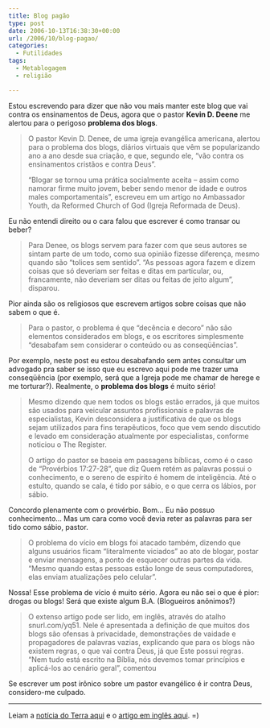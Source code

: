 ```yaml
---
title: Blog pagão
type: post
date: 2006-10-13T16:38:30+00:00
url: /2006/10/blog-pagao/
categories:
  - Futilidades
tags:
  - Metablogagem
  - religião

---
```

Estou escrevendo para dizer que não vou mais manter este blog que vai contra os ensinamentos de Deus, agora que o pastor **Kevin D. Deene** me alertou para o perigoso **problema dos blogs**.

> O pastor Kevin D. Denee, de uma igreja evangélica americana, alertou para o problema dos blogs, diários virtuais que vêm se popularizando ano a ano desde sua criação, e que, segundo ele, “vão contra os ensinamentos cristãos e contra Deus”.
>
> “Blogar se tornou uma prática socialmente aceita – assim como namorar firme muito jovem, beber sendo menor de idade e outros males comportamentais”, escreveu em um artigo no Ambassador Youth, da Reformed Church of God (Igreja Reformada de Deus).

Eu não entendi direito ou o cara falou que escrever é como transar ou beber?

> Para Denee, os blogs servem para fazer com que seus autores se sintam parte de um todo, como sua opinião fizesse diferença, mesmo quando são “tolices sem sentido”. “As pessoas agora fazem e dizem coisas que só deveriam ser feitas e ditas em particular, ou, francamente, não deveriam ser ditas ou feitas de jeito algum”, disparou.

Pior ainda são os religiosos que escrevem artigos sobre coisas que não sabem o que é.

> Para o pastor, o problema é que “decência e decoro” não são elementos considerados em blogs, e os escritores simplesmente “desabafam sem considerar o conteúdo ou as conseqüências”.

Por exemplo, neste post eu estou desabafando sem antes consultar um advogado pra saber se isso que eu escrevo aqui pode me trazer uma conseqüência (por exemplo, será que a Igreja pode me chamar de herege e me torturar?). Realmente, o **problema dos blogs** é muito sério!

> Mesmo dizendo que nem todos os blogs estão errados, já que muitos são usados para veicular assuntos profissionais e palavras de especialistas, Kevin desconsidera a justificativa de que os blogs sejam utilizados para fins terapêuticos, foco que vem sendo discutido e levado em consideração atualmente por especialistas, conforme noticiou o The Register.
>
> O artigo do pastor se baseia em passagens bíblicas, como é o caso de “Provérbios 17:27-28”, que diz Quem retém as palavras possui o conhecimento, e o sereno de espírito é homem de inteligência. Até o estulto, quando se cala, é tido por sábio, e o que cerra os lábios, por sábio.

Concordo plenamente com o provérbio. Bom… Eu não possuo conhecimento… Mas um cara como você devia reter as palavras para ser tido como sábio, pastor.

> O problema do vício em blogs foi atacado também, dizendo que alguns usuários ficam “literalmente viciados” ao ato de blogar, postar e enviar mensagens, a ponto de esquecer outras partes da vida. “Mesmo quando estas pessoas estão longe de seus computadores, elas enviam atualizações pelo celular”.

Nossa! Esse problema de vício é muito sério. Agora eu não sei o que é pior: drogas ou blogs! Será que existe algum B.A. (Blogueiros anônimos?)

> O extenso artigo pode ser lido, em inglês, através do atalho snurl.com/yq51. Nele é apresentada a definição de que muitos dos blogs são ofensas à privacidade, demonstrações de vaidade e propagadores de palavras vazias, explicando que para os blogs não existem regras, o que vai contra Deus, já que Este possui regras. “Nem tudo está escrito na Bíblia, nós devemos tomar princípios e aplicá-los ao cenário geral”, comentou

Se escrever um post irônico sobre um pastor evangélico é ir contra Deus, considero-me culpado.

* * *

Leiam a [notícia do Terra aqui][1] e o [artigo em inglês aqui][2]. =)

 [1]: http://tecnologia.terra.com.br/interna/0,,OI1189199-EI4802,00.html
 [2]: http://snurl.com/yq51

